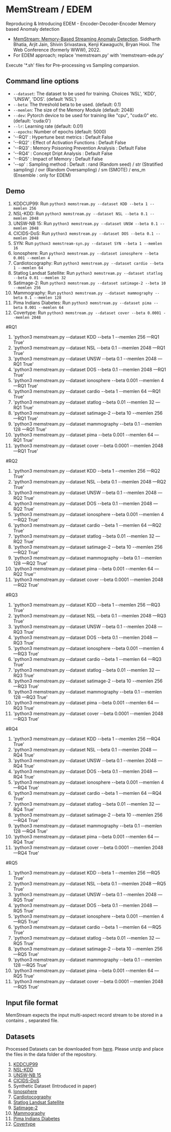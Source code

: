 # MemStream / EDEM


Reproducing & Introducing EDEM - Encoder-Decoder-Encoder Memory based Anomaly detection

- [MemStream: Memory-Based Streaming Anomaly Detection](https://arxiv.org/pdf/2106.03837.pdf). Siddharth Bhatia, Arjit Jain, Shivin Srivastava, Kenji Kawaguchi, Bryan Hooi. The Web Conference (formerly WWW), 2022.
- For EDEM approach; replace 'memstream.py' with 'memstream-ede.py'

Execute '*.sh' files for Pre-processing vs Sampling comparsion.

## Command line options
  * `--dataset`: The dataset to be used for training. Choices 'NSL', 'KDD', 'UNSW', 'DOS'. (default 'NSL')
  * `--beta`: The threshold beta to be used. (default: 0.1)
  * `--memlen`: The size of the Memory Module (default: 2048)
  * `--dev`: Pytorch device to be used for training like "cpu", "cuda:0" etc. (default: 'cuda:0')
  * `--lr`: Learning rate (default: 0.01)
  * `--epochs`: Number of epochs (default: 5000)
  * '--RQ1' : Hypertune best metrics : Default False
  * '--RQ2' : Effect of Activation Functions : Default False
  * '--RQ3' : Memory Poisoning Prevention Analysis : Default False
  * '--RQ4' : Concept Dript Analysis : Default False
  * '--RQ5' : Impact of Memory : Default False
  * '--sp' : Sampling method : Default : rand (Random seed) / str (Stratified sampling) / ovr (Random Oversampling) / sm (SMOTE) / ens_m (Ensemble : only for EDEM)

## Demo

1. KDDCUP99: Run `python3 memstream.py --dataset KDD --beta 1 --memlen 256`
2. NSL-KDD: Run `python3 memstream.py --dataset NSL --beta 0.1 --memlen 2048`
3. UNSW-NB 15: Run `python3 memstream.py --dataset UNSW --beta 0.1 --memlen 2048`
4. CICIDS-DoS: Run `python3 memstream.py --dataset DOS --beta 0.1 --memlen 2048`
5. SYN: Run `python3 memstream-syn.py --dataset SYN --beta 1 --memlen 16`
6. Ionosphere: Run `python3 memstream.py --dataset ionosphere --beta 0.001 --memlen 4`
7. Cardiotocography: Run `python3 memstream.py --dataset cardio --beta 1 --memlen 64`
8. Statlog Landsat Satellite: Run `python3 memstream.py --dataset statlog --beta 0.01 --memlen 32`
9. Satimage-2: Run `python3 memstream.py --dataset satimage-2 --beta 10 --memlen 256`
10. Mammography: Run `python3 memstream.py --dataset mammography --beta 0.1 --memlen 128`
11. Pima Indians Diabetes: Run `python3 memstream.py --dataset pima --beta 0.001 --memlen 64`
12. Covertype: Run `python3 memstream.py --dataset cover --beta 0.0001 --memlen 2048`

#RQ1
1) 'python3 memstream.py --dataset KDD --beta 1 --memlen 256 —RQ1 True'
2) 'python3 memstream.py --dataset NSL --beta 0.1 --memlen 2048 —RQ1 True'
3) 'python3 memstream.py --dataset UNSW --beta 0.1 --memlen 2048 —RQ1 True'
4) 'python3 memstream.py --dataset DOS --beta 0.1 --memlen 2048 —RQ1 True'
5) 'python3 memstream.py --dataset ionosphere --beta 0.001 --memlen 4 —RQ1 True'
6) 'python3 memstream.py --dataset cardio --beta 1 --memlen 64 —RQ1 True'
7) 'python3 memstream.py --dataset statlog --beta 0.01 --memlen 32 —RQ1 True'
8) 'python3 memstream.py --dataset satimage-2 --beta 10 --memlen 256 —RQ1 True'
9) 'python3 memstream.py --dataset mammography --beta 0.1 --memlen 128 —RQ1 True'
10) 'python3 memstream.py --dataset pima --beta 0.001 --memlen 64 —RQ1 True'
11) 'python3 memstream.py --dataset cover --beta 0.0001 --memlen 2048 —RQ1 True'

#RQ2
1) 'python3 memstream.py --dataset KDD --beta 1 --memlen 256 —RQ2 True'
2) 'python3 memstream.py --dataset NSL --beta 0.1 --memlen 2048 —RQ2 True'
3) 'python3 memstream.py --dataset UNSW --beta 0.1 --memlen 2048 —RQ2 True'
4) 'python3 memstream.py --dataset DOS --beta 0.1 --memlen 2048 —RQ2 True'
5) 'python3 memstream.py --dataset ionosphere --beta 0.001 --memlen 4 —RQ2 True'
6) 'python3 memstream.py --dataset cardio --beta 1 --memlen 64 —RQ2 True'
7) 'python3 memstream.py --dataset statlog --beta 0.01 --memlen 32 —RQ2 True'
8) 'python3 memstream.py --dataset satimage-2 --beta 10 --memlen 256 —RQ2 True'
9) 'python3 memstream.py --dataset mammography --beta 0.1 --memlen 128 —RQ2 True'
10) 'python3 memstream.py --dataset pima --beta 0.001 --memlen 64 —RQ2 True''
11) 'python3 memstream.py --dataset cover --beta 0.0001 --memlen 2048 —RQ2 True'

#RQ3
1) 'python3 memstream.py --dataset KDD --beta 1 --memlen 256 —RQ3 True'
2) 'python3 memstream.py --dataset NSL --beta 0.1 --memlen 2048 —RQ3 True'
3) 'python3 memstream.py --dataset UNSW --beta 0.1 --memlen 2048 —RQ3 True'
4) 'python3 memstream.py --dataset DOS --beta 0.1 --memlen 2048 —RQ3 True'
5) 'python3 memstream.py --dataset ionosphere --beta 0.001 --memlen 4 —RQ3 True'
6) 'python3 memstream.py --dataset cardio --beta 1 --memlen 64 —RQ3 True'
7) 'python3 memstream.py --dataset statlog --beta 0.01 --memlen 32 —RQ3 True'
8) 'python3 memstream.py --dataset satimage-2 --beta 10 --memlen 256 —RQ3 True'
9) 'python3 memstream.py --dataset mammography --beta 0.1 --memlen 128 —RQ3 True'
10) 'python3 memstream.py --dataset pima --beta 0.001 --memlen 64 —RQ3 True'
11) 'python3 memstream.py --dataset cover --beta 0.0001 --memlen 2048 —RQ3 True'

#RQ4
1) 'python3 memstream.py --dataset KDD --beta 1 --memlen 256 —RQ4 True'
2) 'python3 memstream.py --dataset NSL --beta 0.1 --memlen 2048 —RQ4 True'
3) 'python3 memstream.py --dataset UNSW --beta 0.1 --memlen 2048 —RQ4 True'
4) 'python3 memstream.py --dataset DOS --beta 0.1 --memlen 2048 —RQ4 True'
5) 'python3 memstream.py --dataset ionosphere --beta 0.001 --memlen 4 —RQ4 True'
6) 'python3 memstream.py --dataset cardio --beta 1 --memlen 64 —RQ4 True'
7) 'python3 memstream.py --dataset statlog --beta 0.01 --memlen 32 —RQ4 True'
8) 'python3 memstream.py --dataset satimage-2 --beta 10 --memlen 256 —RQ4 True'
9) 'python3 memstream.py --dataset mammography --beta 0.1 --memlen 128 —RQ4 True'
10) 'python3 memstream.py --dataset pima --beta 0.001 --memlen 64 —RQ4 True'
11) 'python3 memstream.py --dataset cover --beta 0.0001 --memlen 2048 —RQ4 True'

#RQ5
1) 'python3 memstream.py --dataset KDD --beta 1 --memlen 256 —RQ5 True'
2) 'python3 memstream.py --dataset NSL --beta 0.1 --memlen 2048 —RQ5 True'
3) 'python3 memstream.py --dataset UNSW --beta 0.1 --memlen 2048 —RQ5 True'
4) 'python3 memstream.py --dataset DOS --beta 0.1 --memlen 2048 —RQ5 True'
5) 'python3 memstream.py --dataset ionosphere --beta 0.001 --memlen 4 —RQ5 True'
6) 'python3 memstream.py --dataset cardio --beta 1 --memlen 64 —RQ5 True'
7) 'python3 memstream.py --dataset statlog --beta 0.01 --memlen 32 —RQ5 True'
8) 'python3 memstream.py --dataset satimage-2 --beta 10 --memlen 256 —RQ5 True'
9) 'python3 memstream.py --dataset mammography --beta 0.1 --memlen 128 —RQ5 True'
10) 'python3 memstream.py --dataset pima --beta 0.001 --memlen 64 —RQ5 True'
11) 'python3 memstream.py --dataset cover --beta 0.0001 --memlen 2048 —RQ5 True'



## Input file format
MemStream expects the input multi-aspect record stream to be stored in a contains `,` separated file.

## Datasets
Processed Datasets can be downloaded from [here](https://drive.google.com/file/d/1najJ13lSwPpB9lkGk-6ZzgAV65m8ux7Y/view?usp=sharing). Please unzip and place the files in the data folder of the repository.

1. [KDDCUP99](http://kdd.ics.uci.edu/databases/kddcup99/kddcup99.html)
2. [NSL-KDD](https://www.unb.ca/cic/datasets/nsl.html)
3. [UNSW-NB 15](https://www.unsw.adfa.edu.au/unsw-canberra-cyber/cybersecurity/ADFA-NB15-Datasets/)
4. [CICIDS-DoS](https://www.unb.ca/cic/datasets/ids-2018.html)
5. Synthetic Dataset (Introduced in paper)
6. [Ionosphere](https://archive.ics.uci.edu/ml/index.php)
7. [Cardiotocography](https://archive.ics.uci.edu/ml/index.php)
8. [Statlog Landsat Satellite](https://archive.ics.uci.edu/ml/index.php)
9. [Satimage-2](http://odds.cs.stonybrook.edu)
10. [Mammography](http://odds.cs.stonybrook.edu)
11. [Pima Indians Diabetes](https://archive.ics.uci.edu/ml/index.php)
12. [Covertype](https://archive.ics.uci.edu/ml/index.php)

